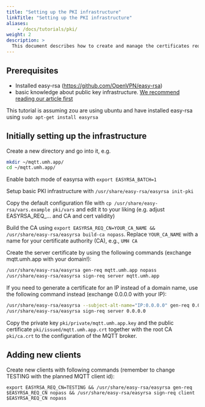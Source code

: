 ```yaml
---
title: "Setting up the PKI infrastructure"
linkTitle: "Setting up the PKI infrastructure"
aliases:
    - /docs/tutorials/pki/
weight: 2
description: >
  This document describes how to create and manage the certificates required for MQTT 
---
```


## Prerequisites

- Installed easy-rsa (https://github.com/OpenVPN/easy-rsa)
- basic knowledge about public key infrastructure. [We recommend reading our article first](/docs/Concepts/symmetric-asymmetric-encryption)

This tutorial is assuming zou are using ubuntu and have installed easy-rsa using `sudo apt-get install easyrsa`

## Initially setting up the infrastructure

Create a new directory and go into it, e.g. 
```bash
mkdir ~/mqtt.umh.app/
cd ~/mqtt.umh.app/
```

Enable batch mode of easyrsa with `export EASYRSA_BATCH=1`

Setup basic PKI infrastructure with `/usr/share/easy-rsa/easyrsa init-pki`

Copy the default configuration file with `cp /usr/share/easy-rsa/vars.example pki/vars` and edit it to your liking (e.g. adjust EASYRSA_REQ_... and CA and cert validity)

Build the CA using `export EASYRSA_REQ_CN=YOUR_CA_NAME && /usr/share/easy-rsa/easyrsa build-ca nopass`. Replace `YOUR_CA_NAME` with a name for your certificate authority (CA), e.g., `UMH CA`

Create the server certificate by using the following commands (exchange mqtt.umh.app with your domain!):
```bash
/usr/share/easy-rsa/easyrsa gen-req mqtt.umh.app nopass
/usr/share/easy-rsa/easyrsa sign-req server mqtt.umh.app 
```
If you need to generate a certificate for an IP instead of a domain name, use the following command instead (exchange 0.0.0.0 with your IP):
```bash
/usr/share/easy-rsa/easyrsa --subject-alt-name="IP:0.0.0.0" gen-req 0.0.0.0 nopass
/usr/share/easy-rsa/easyrsa sign-req server 0.0.0.0
```

Copy the private key `pki/private/mqtt.umh.app.key` and the public certificate `pki/issued/mqtt.umh.app.crt` together with the root CA `pki/ca.crt` to the configuration of the MQTT broker.

## Adding new clients

Create new clients with following commands (remember to change TESTING with the planned MQTT client id):

```export EASYRSA_REQ_CN=TESTING && /usr/share/easy-rsa/easyrsa gen-req $EASYRSA_REQ_CN nopass && /usr/share/easy-rsa/easyrsa sign-req client $EASYRSA_REQ_CN nopass```

